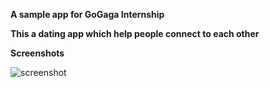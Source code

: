 <b>A sample app for GoGaga Internship</b>

<b>This a dating app which help people connect to each other</b>

<b>Screenshots</b>

![screenshot](file:///home/raystatic/Downloads/abc.jpeg?raw=true)
